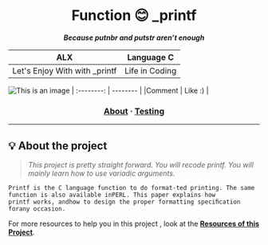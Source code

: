 <h1 align="center">
	Function 😊  _printf
</h1>

<p align="center">
	<b><i>Because putnbr and putstr aren’t enough</i></b><br>
</p>


|   ALX  |   Language C  |
| :--------: | -------- |
|Let's Enjoy With with _printf     | Life in Coding      |
  ![This is an image](https://myoctocat.com/assets/images/base-octocat.svg)
  | :--------: | -------- |
|Comment      | Like :)     |



<h3 align="center">
	<a href="#%EF%B8%8F-about">About</a>
	<span> · </span>
	<a href="#-testing">Testing</a>
</h3>

---

## 💡 About the project

> _This project is pretty straight forward. You will recode printf. You will mainly learn how to use variadic arguments._

 	Printf is the C language function to do format-ted printing. The same function is also available inPERL. This paper explains how
 	printf works, andhow to design the proper formatting speciﬁcation forany occasion.

For more resources to help you in this project , look at the [**Resources of this Project**](https://www.geeksforgeeks.org/difference-d-format-specifier-c-language/).

